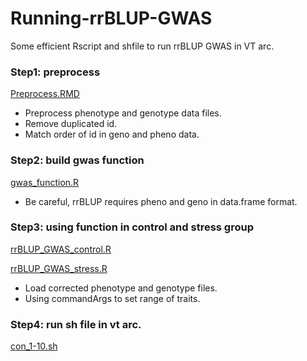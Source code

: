 # Running-rrBLUP-GWAS
Some efficient Rscript and shfile to run rrBLUP GWAS in VT arc.

### Step1: preprocess
[Preprocess.RMD](https://github.com/yebigithub/Running-rrBLUP-GWAS/blob/main/Preprocess.Rmd) 
- Preprocess phenotype and genotype data files.
- Remove duplicated id.
- Match order of id in geno and pheno data.

### Step2: build gwas function
[gwas_function.R](https://github.com/yebigithub/Running-rrBLUP-GWAS/blob/main/gwas_function.R)
- Be careful, rrBLUP requires pheno and geno in data.frame format.

### Step3: using function in control and stress group
[rrBLUP_GWAS_control.R](https://github.com/yebigithub/Running-rrBLUP-GWAS/blob/main/rrBLUP_GWAS_control.R)

[rrBLUP_GWAS_stress.R](https://github.com/yebigithub/Running-rrBLUP-GWAS/blob/main/rrBLUP_GWAS_stress.R)

- Load corrected phenotype and genotype files.
- Using commandArgs to set range of traits.

### Step4: run sh file in vt arc.
[con_1-10.sh](https://github.com/yebigithub/Running-rrBLUP-GWAS/blob/main/con_1-10.sh)
